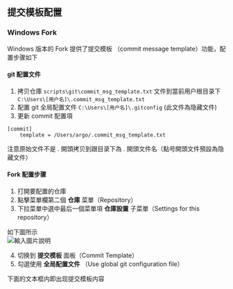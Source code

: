 ﻿## 提交模板配置

### Windows Fork 

Windows 版本的 Fork 提供了提交模板 （commit message template）功能，配置步骤如下

#### git 配置文件

1. 拷贝仓庫 `scripts\git\commit_msg_template.txt` 文件到當前用户根目录下 `C:\Users\[用户名]\.commit_msg_template.txt`
2. 配置 git 全局配置文件 `C:\Users\[用户名]\.gitconfig` (此文件為隐藏文件)
3. 更新 commit 配置項

```log
[commit]
    template = /Users/argo/.commit_msg_template.txt
```

注意原始文件不是 . 開頭拷贝到跟目录下為 . 開頭文件名（點号開頭文件預設為隐藏文件）

#### Fork 配置步骤

1. 打開要配置的仓庫
2. 點擊菜單欄第二個 **仓庫** 菜單（Repository）
3. 下拉菜單中選中最后一個菜單項 **仓庫設置** 子菜單（Settings for this repository）

如下圖所示  
![輸入圖片說明](https://images.gitee.com/uploads/images/2020/0327/123310_1b9b4af3_554725.png "Screen Shot 2020-03-27 at 12.30.38.png")

4. 切换到 **提交模板** 面板（Commit Template）
5. 勾選使用 **全局配置文件** （Use global git configuration file）

下面的文本框内即出现提交模板内容

